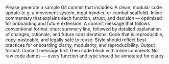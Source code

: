 Please generate a sample Git commit that includes:
A clean, modular code update (e.g. a movement system, input handler, or combat scaffold).
Inline commentary that explains each function, struct, and decision — optimized for onboarding and future extension.
A commit message that follows conventional format: short summary line, followed by detailed explanation of changes, rationale, and future considerations.
Code that is reproducible, copy-pasteable, and legally safe to reuse.
Style should reflect best practices for onboarding clarity, modularity, and reproducibility.
Output format:
Commit message first
Then code block with inline comments
No raw code dumps — every function and type should be annotated for clarity
